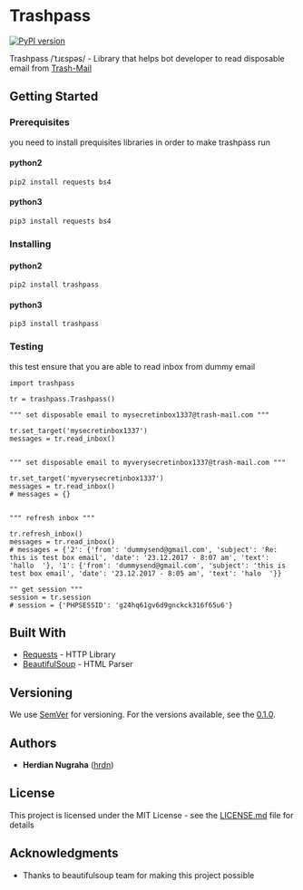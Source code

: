 # Trashpass
[![PyPI version](https://badge.fury.io/py/trashpass.svg)](https://badge.fury.io/py/trashpass)

Trashpass /ˈtɹɛspəs/ - Library that helps bot developer to read disposable email from [Trash-Mail](https://trash-mail.com)

## Getting Started

### Prerequisites

you need to install prequisites libraries in order to make trashpass run

#### python2
```
pip2 install requests bs4
```

#### python3
```
pip3 install requests bs4
```

### Installing

#### python2
```
pip2 install trashpass
```

#### python3
```
pip3 install trashpass
```

### Testing

this test ensure that you are able to read inbox from dummy email

```
import trashpass

tr = trashpass.Trashpass()

""" set disposable email to mysecretinbox1337@trash-mail.com """

tr.set_target('mysecretinbox1337')
messages = tr.read_inbox()


""" set disposable email to myverysecretinbox1337@trash-mail.com """

tr.set_target('myverysecretinbox1337')
messages = tr.read_inbox()
# messages = {}


""" refresh inbox """

tr.refresh_inbox()
messages = tr.read_inbox()
# messages = {'2': {'from': 'dummysend@gmail.com', 'subject': 'Re: this is test box email', 'date': '23.12.2017 - 8:07 am', 'text': 'hallo  '}, '1': {'from': 'dummysend@gmail.com', 'subject': 'this is test box email', 'date': '23.12.2017 - 8:05 am', 'text': 'halo  '}}

"" get session """
session = tr.session
# session = {'PHPSESSID': 'g24hq61gv6d9gnckck316f65u6'}

```

## Built With

* [Requests](http://docs.python-requests.org/en/master/) - HTTP Library
* [BeautifulSoup](https://www.crummy.com/software/BeautifulSoup/) - HTML Parser


## Versioning

We use [SemVer](http://semver.org/) for versioning. For the versions available, see the [0.1.0](https://github.com/hrdn/trashpass/tags). 

## Authors

* **Herdian Nugraha** ([hrdn](https://github.com/hrdn))


## License

This project is licensed under the MIT License - see the [LICENSE.md](LICENSE.md) file for details

## Acknowledgments

* Thanks to beautifulsoup team for making this project possible